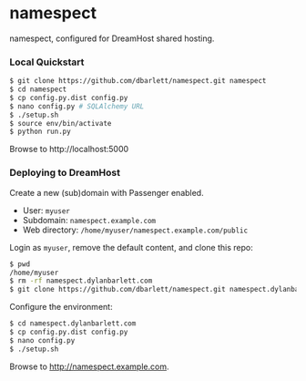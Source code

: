 # namespect

namespect, configured for DreamHost shared hosting.

### Local Quickstart
```sh
$ git clone https://github.com/dbarlett/namespect.git namespect
$ cd namespect
$ cp config.py.dist config.py
$ nano config.py # SQLAlchemy URL
$ ./setup.sh
$ source env/bin/activate
$ python run.py
```
Browse to http://localhost:5000

### Deploying to DreamHost
Create a new (sub)domain with Passenger enabled.
- User: `myuser`
- Subdomain: `namespect.example.com`
- Web directory: `/home/myuser/namespect.example.com/public` 

Login as `myuser`, remove the default content, and clone this repo:
```sh
$ pwd
/home/myuser
$ rm -rf namespect.dylanbarlett.com
$ git clone https://github.com/dbarlett/namespect.git namespect.dylanbarlett.com
```

Configure the environment:
```sh
$ cd namespect.dylanbarlett.com
$ cp config.py.dist config.py
$ nano config.py
$ ./setup.sh
```
Browse to http://namespect.example.com.